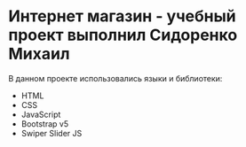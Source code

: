 # Интернет магазин - учебный проект выполнил Сидоренко Михаил

В данном проекте использовались языки и библиотеки:
- HTML
- CSS
- JavaScript
- Bootstrap v5
- Swiper Slider JS
